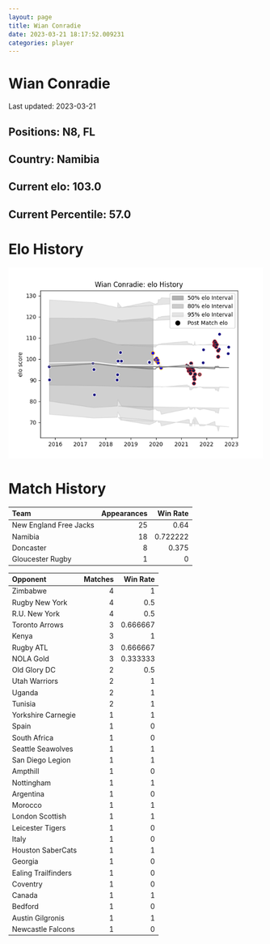 ```yaml
---  
layout: page  
title: Wian Conradie  
date: 2023-03-21 18:17:52.009231  
categories: player  
---
```

# Wian Conradie


Last updated: 2023-03-21
## Positions: N8, FL

## Country: Namibia

## Current elo: 103.0

## Current Percentile: 57.0

# Elo History


![elo history](history_WianConradie.png)
# Match History


| Team                   |   Appearances |   Win Rate |
|:-----------------------|--------------:|-----------:|
| New England Free Jacks |            25 |   0.64     |
| Namibia                |            18 |   0.722222 |
| Doncaster              |             8 |   0.375    |
| Gloucester Rugby       |             1 |   0        |

| Opponent            |   Matches |   Win Rate |
|:--------------------|----------:|-----------:|
| Zimbabwe            |         4 |   1        |
| Rugby New York      |         4 |   0.5      |
| R.U. New York       |         4 |   0.5      |
| Toronto Arrows      |         3 |   0.666667 |
| Kenya               |         3 |   1        |
| Rugby ATL           |         3 |   0.666667 |
| NOLA Gold           |         3 |   0.333333 |
| Old Glory DC        |         2 |   0.5      |
| Utah Warriors       |         2 |   1        |
| Uganda              |         2 |   1        |
| Tunisia             |         2 |   1        |
| Yorkshire Carnegie  |         1 |   1        |
| Spain               |         1 |   0        |
| South Africa        |         1 |   0        |
| Seattle Seawolves   |         1 |   1        |
| San Diego Legion    |         1 |   1        |
| Ampthill            |         1 |   0        |
| Nottingham          |         1 |   1        |
| Argentina           |         1 |   0        |
| Morocco             |         1 |   1        |
| London Scottish     |         1 |   1        |
| Leicester Tigers    |         1 |   0        |
| Italy               |         1 |   0        |
| Houston SaberCats   |         1 |   1        |
| Georgia             |         1 |   0        |
| Ealing Trailfinders |         1 |   0        |
| Coventry            |         1 |   0        |
| Canada              |         1 |   1        |
| Bedford             |         1 |   0        |
| Austin Gilgronis    |         1 |   1        |
| Newcastle Falcons   |         1 |   0        |